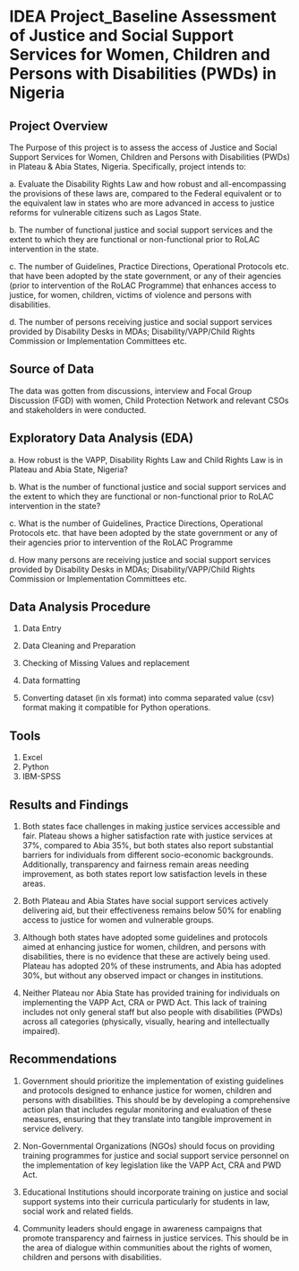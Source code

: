 # IDEA Project_Baseline Assessment of Justice and Social Support Services for Women, Children and Persons with Disabilities (PWDs) in Nigeria

## Project Overview

The Purpose of this project is to assess the access of Justice and Social Support Services for Women, Children and Persons with Disabilities (PWDs) in Plateau & Abia States, Nigeria.
Specifically, project intends to:

a.	Evaluate the Disability Rights Law and how robust and all-encompassing the provisions of these laws are, compared to the Federal equivalent or to the equivalent law in states who are more advanced in access to justice reforms for vulnerable citizens such as Lagos State. 

b. The number of functional justice and social support services and the extent to which they are functional or non-functional prior to RoLAC intervention in the state. 

c.	The number of Guidelines, Practice Directions, Operational Protocols etc. that have been adopted by the state government, or any of their agencies (prior to intervention of the RoLAC Programme) that enhances access to justice, for women, children, victims of violence and persons with disabilities. 

d.	The number of persons receiving justice and social support services provided by Disability Desks in MDAs; Disability/VAPP/Child Rights Commission or Implementation Committees etc. 

## Source of Data
The data was gotten from discussions, interview and Focal Group Discussion (FGD) with women, Child Protection Network and relevant CSOs and stakeholders in were conducted. 

## Exploratory Data Analysis (EDA)

a.	How robust is the VAPP, Disability Rights Law and Child Rights Law is in Plateau and Abia State, Nigeria? 

b.	What is the number of functional justice and social support services and the extent to which they are functional or non-functional prior to RoLAC intervention in the state?

c.	What is the number of Guidelines, Practice Directions, Operational Protocols etc. that have been adopted by the state government or any of their agencies prior to intervention of the RoLAC Programme 

d.	How many persons are receiving justice and social support services provided by Disability Desks in MDAs; Disability/VAPP/Child Rights Commission or Implementation Committees etc. 



## Data Analysis Procedure
1.	Data Entry

2.	Data Cleaning and Preparation

3.	Checking of Missing Values and replacement

4.	Data formatting

5.	Converting dataset (in xls format) into comma separated value (csv) format making it compatible for Python operations.

## Tools
1.	Excel
2.	Python
3.	IBM-SPSS
## Results and Findings
1.	Both states face challenges in making justice services accessible and fair. Plateau shows a higher satisfaction rate with justice services at 37%, compared to Abia 35%, but both states also report substantial barriers for individuals from different socio-economic backgrounds. Additionally, transparency and fairness remain areas needing improvement, as both states report low satisfaction levels in these areas.

2.	Both Plateau and Abia States have social support services actively delivering aid, but their effectiveness remains below 50% for enabling access to justice for women and vulnerable groups. 

3.	Although both states have adopted some guidelines and protocols aimed at enhancing justice for women, children, and persons with disabilities, there is no evidence that these are actively being used. Plateau has adopted 20% of these instruments, and Abia has adopted 30%, but without any observed impact or changes in institutions. 

4.	Neither Plateau nor Abia State has provided training for individuals on implementing the VAPP Act, CRA or PWD Act. This lack of training includes not only general staff but also people with disabilities (PWDs) across all categories (physically, visually, hearing and intellectually impaired). 

## Recommendations
1.	Government should prioritize the implementation of existing guidelines and protocols designed to enhance justice for women, children and persons with disabilities. This should be by developing a comprehensive action plan that includes regular monitoring and evaluation of these measures, ensuring that they translate into tangible improvement in service delivery.

2.	Non-Governmental Organizations (NGOs) should focus on providing training programmes for justice and social support service personnel on the implementation of key legislation like the VAPP Act, CRA and PWD Act.

3.	Educational Institutions should incorporate training on justice and social support systems into their curricula particularly for students in law, social work and related fields. 

4.	Community leaders should engage in awareness campaigns that promote transparency and fairness in justice services. This should be in the area of dialogue within communities about the rights of women, children and persons with disabilities. 	
